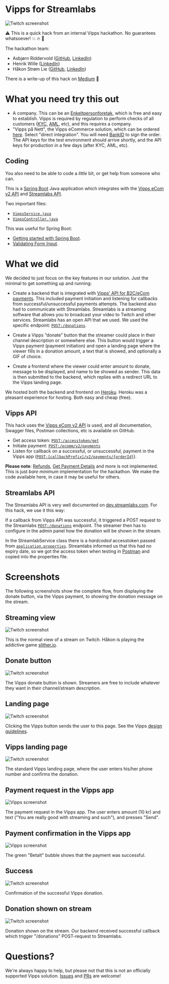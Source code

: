 # Vipps for Streamlabs

![Twitch screenshot](images/1-donate-button.png)

:warning: This is a quick hack from an internal Vipps hackathon. No guarantees whatsoever! :boom: :fire: :shit:

The hackathon team:
* Asbjørn Riddervold ([GitHub](https://github.com/aridder), [LinkedIn](https://www.linkedin.com/in/ariddervold/))
* Henrik Wille ([LinkedIn](https://www.linkedin.com/in/hwille/))
* Håkon Strøm Lie ([GitHub](https://github.com/Hakonslie), [LinkedIn](https://www.linkedin.com/in/hakonslie/))

There is a write-up of this hack on [Medium](https://medium.com/@ariddervold/vipps-for-streamlabs-8133fb204f8e) :clap:

# What you need try this out

* A company. This can be an [Enkeltpersonforetak](https://www.brreg.no/enkeltpersonforetak/registrere-et-enkeltpersonforetak/), which is free and  easy to establish. Vipps is required by regulation to perform checks of all customers ([KYC](https://en.wikipedia.org/wiki/Know_your_customer), [AML](https://en.wikipedia.org/wiki/Money_laundering), etc), and this requires a company.
* "Vipps på Nett", the Vipps eCommerce solution, which can be ordered [here](https://www.vipps.no/bedrift/vipps-pa-nett). Select "direct integration". You will need [BankID](https://www.bankid.no/privat/) to sign the order. The API keys for the test environment should arrive shortly, and the API keys for production in a few days (after KYC, AML, etc).

## Coding

You also need to be able to code a _little_ bit, or get help from someone who can.

This is a
[Spring Boot](https://spring.io/projects/spring-boot)
Java application which integrates with the
[Vipps eCom v2 API](https://github.com/vippsas/vipps-ecom-api)
and
[Streamlabs API](https://dev.streamlabs.com/reference).

Two important files:
* [`VippsService.java`](https://github.com/vippsas/vipps-streamlabs/blob/master/src/main/java/no/vipps/twitchecom/VippsService.java)
* [`VippsController.java`](https://github.com/vippsas/vipps-streamlabs/blob/master/src/main/java/no/vipps/twitchecom/VippsController.java)

This was useful for Spring Boot:
* [Getting started with Spring Boot](https://spring.io/guides/gs/spring-boot/).
* [Validating Form Input](https://spring.io/guides/gs/validating-form-input/).

# What we did

We decided to just focus on the key features in our solution. Just the minimal
to get something up and running:

* Create a backend that is integrated with [Vipps’ API for B2C/eCom payments](https://github.com/vippsas/vipps-ecom-api).
This included payment initiation and listening for callbacks from
successful/unsuccessful payments attempts. The backend also had to communicate
with Streamlabs. Streamlabs is a streaming software that allows you to broadcast
your video to Twitch and other services. Streamlabs has an open API that
we used. We used the specific endpoint: [`POST:/donations`](https://dev.streamlabs.com/reference#donations-1).

* Create a Vipps “donate” button that the streamer could place in their channel
description or somewhere else. This button would trigger a Vipps payment
(payment initiation) and open a landing page where the viewer fills in a donation amount,
a text that is showed, and optionally a GIF of choice.

* Create a frontend where the viewer could enter amount to donate, message to
be displayed, and name to be showed as sender. This data is then submitted to
the backend, which replies with a redirect URL to the Vipps landing page.

We hosted both the backend and frontend on [Heroku](https://www.heroku.com).
Heroku was a pleasant experience for hosting. Both easy and cheap (free).

## Vipps API

This hack uses the [Vipps eCom v2 API](https://github.com/vippsas/vipps-ecom-api) is used,
and all documentation, Swagger files, Postman collections, etc is available on GitHub.

* Get access token: [`POST:/accesstoken/get`](https://vippsas.github.io/vipps-ecom-api/#/Authorization%20Service/fetchAuthorizationTokenUsingPost)
* Initiate payment: [`POST:/ecomm/v2/payments`](https://vippsas.github.io/vipps-ecom-api/#/Vipps%20eCom%20API/initiatePaymentV3UsingPOST)
* Listen for callback on a successful, or unsuccessful, payment in the Vipps app ([`POST:[callbackPrefix]/v2/payments/{orderId}`](https://vippsas.github.io/vipps-ecom-api/#/Endpoints%20required%20by%20Vipps%20from%20the%20merchant/transactionUpdateCallbackForRegularPaymentUsingPOST)).

**Please note**: [Refunds](https://vippsas.github.io/vipps-ecom-api/#/Vipps%20eCom%20API/refundPaymentUsingPOST),
[Get Payment Details](https://vippsas.github.io/vipps-ecom-api/#/Vipps%20eCom%20API/getPaymentDetailsUsingGET)
and more is not implemented.
This is just _bare minimum_ implementation for the hackathon.
We make the code available here, in case it may be useful for others.

## Streamlabs API

The Streamlabs API is very well documented on [dev.streamlabs.com](https://dev.streamlabs.com).
For this hack, we use it this way:

If a callback from Vipps API was successful, it triggered a POST request to
the Streamlabs [`POST:/donations`](https://dev.streamlabs.com/reference#donations-1)
endpoint. The streamer then has to configure in the admin panel how the donation will be
shown in the stream.

In the StreamlabService class there is a _hardcoded_ accesstoken passed from
[`application.properties`](https://github.com/vippsas/vipps-streamlabs/blob/master/src/main/resources/application.properties).
Streamlabs informed us that this had no expiry date,
so we got the access token when testing in [Postman](https://www.getpostman.com)
and copied into the properties file.

# Screenshots

The following screenshots show the complete flow, from displaying the donate button,
via the Vipps payment, to showing the donation message on the stream.

## Streaming view

![Twitch screenshot](images/0-streaming-view.png)

This is the normal view of a stream on Twitch.
Håkon is playing the addictive game [slither.io](http://slither.io).

## Donate button

![Twitch screenshot](images/1-donate-button.png)

The Vipps donate button is shown.
Streamers are free to include whatever they want in their channel/stream description.

## Landing page

![Twitch screenshot](images/2-landing-page.png)

Clicking the Vipps button sends the user to this page.
See the Vipps [design guidelines](https://github.com/vippsas/vipps-design-guidelines).

## Vipps landing page

![Twitch screenshot](images/3-vipps-landing-page.png)

The standard Vipps landing page, where the user enters his/her phone number
and confirms the donation.

## Payment request in the Vipps app

![Vipps screenshot](images/4-1-vipps-app-request.png)

The payment request in the Vipps app. The user enters amount (10 kr)
and text ("You are really good with streaming and such"), and presses "Send".

## Payment confirmation in the Vipps app

![Vipps screenshot](images/4-2-vipps-app-confirmation.png)

The green "Betalt" bubble shows that the payment was successful.

## Success

![Twitch screenshot](images/4-3-success.png)

Confirmation of the successful Vipps donation.

## Donation shown on stream

![Twitch screenshot](images/5-streamlabs-notification.png)

Donation shown on the stream.
Our backend received successful callback which trigger "/donations" POST-request to Streamlabs.

# Questions?

We're always happy to help, but please not that this is not an officially supported Vipps solution.
[Issues](issues) and [PRs](pulls) are welcome!
